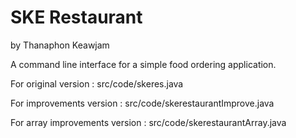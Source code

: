 # SKE Restaurant
 by Thanaphon Keawjam
	
 A command line interface for a simple food ordering application.
	
 For original version : src/code/skeres.java
	
 For improvements version : src/code/skerestaurantImprove.java
	
 For array improvements version : src/code/skerestaurantArray.java


